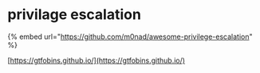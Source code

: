 # privilage escalation

{% embed url="https://github.com/m0nad/awesome-privilege-escalation" %}

[https://gtfobins.github.io/](https://gtfobins.github.io/)
